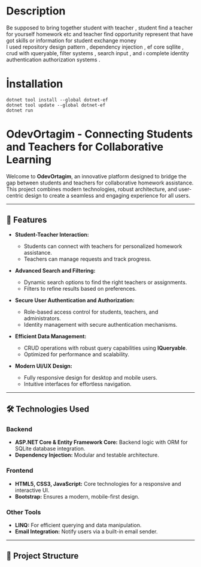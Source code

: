# Description
Be supposed to bring together student with teacher , student find a teacher for yourself homework etc and teacher find opportunity represent that have got skills or information for student exchange money<br>
I used repository design pattern , dependency injection , ef core sqllite , crud with ıqueryable, filter systems , search input , and ı complete identity authentication authorization systems .
# İnstallation 
`dotnet tool install --global dotnet-ef`<br>
`dotnet tool update --global dotnet-ef`<br>
`dotnet run `


# OdevOrtagim - Connecting Students and Teachers for Collaborative Learning  

Welcome to **OdevOrtagim**, an innovative platform designed to bridge the gap between students and teachers for collaborative homework assistance. This project combines modern technologies, robust architecture, and user-centric design to create a seamless and engaging experience for all users.  

---

## 🚀 Features  

- **Student-Teacher Interaction:**  
  - Students can connect with teachers for personalized homework assistance.  
  - Teachers can manage requests and track progress.  

- **Advanced Search and Filtering:**  
  - Dynamic search options to find the right teachers or assignments.  
  - Filters to refine results based on preferences.  

- **Secure User Authentication and Authorization:**  
  - Role-based access control for students, teachers, and administrators.  
  - Identity management with secure authentication mechanisms.  

- **Efficient Data Management:**  
  - CRUD operations with robust query capabilities using **IQueryable**.  
  - Optimized for performance and scalability.  

- **Modern UI/UX Design:**  
  - Fully responsive design for desktop and mobile users.  
  - Intuitive interfaces for effortless navigation.  

---

## 🛠️ Technologies Used  

### Backend  
- **ASP.NET Core & Entity Framework Core:** Backend logic with ORM for SQLite database integration.  
- **Dependency Injection:** Modular and testable architecture.  

### Frontend  
- **HTML5, CSS3, JavaScript:** Core technologies for a responsive and interactive UI.  
- **Bootstrap:** Ensures a modern, mobile-first design.  

### Other Tools  
- **LINQ:** For efficient querying and data manipulation.  
- **Email Integration:** Notify users via a built-in email sender.  

---

## 📂 Project Structure  

